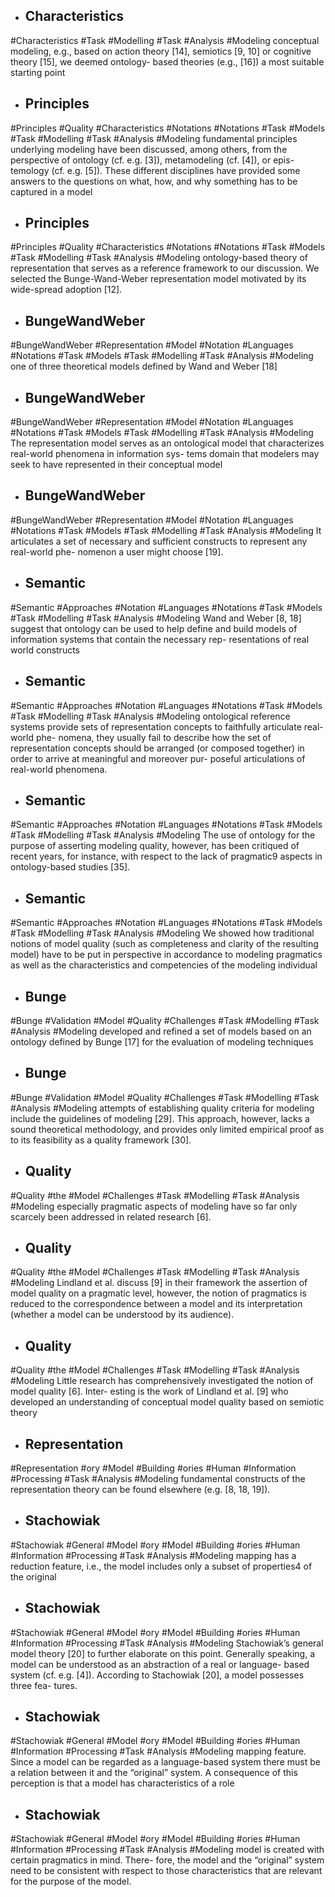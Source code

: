 - ## Characteristics
#Characteristics #Task #Modelling #Task #Analysis  #Modeling 
conceptual modeling, e.g., based on action theory [14], semiotics [9, 10] or cognitive theory [15], we deemed ontology- based theories (e.g., [16]) a most suitable starting point

- ## Principles
#Principles #Quality #Characteristics  #Notations #Notations  #Task #Models #Task #Modelling #Task #Analysis  #Modeling 
fundamental principles underlying modeling have been discussed, among others, from the perspective of ontology (cf. e.g. [3]), metamodeling (cf. [4]), or epis- temology (cf. e.g. [5]). These different disciplines have provided some answers to the questions on what, how, and why something has to be captured in a model

- ## Principles
#Principles #Quality #Characteristics  #Notations #Notations  #Task #Models #Task #Modelling #Task #Analysis  #Modeling 
ontology-based theory of representation that serves as a reference framework to our discussion. We selected the Bunge-Wand-Weber representation model motivated by its wide-spread adoption [12].

- ## BungeWandWeber
#BungeWandWeber #Representation #Model #Notation #Languages #Notations  #Task #Models #Task #Modelling #Task #Analysis  #Modeling 
one of three theoretical models defined by Wand and Weber [18]

- ## BungeWandWeber
#BungeWandWeber #Representation #Model #Notation #Languages #Notations  #Task #Models #Task #Modelling #Task #Analysis  #Modeling 
The representation model serves as an ontological model that characterizes real-world phenomena in information sys- tems domain that modelers may seek to have represented in their conceptual model

- ## BungeWandWeber
#BungeWandWeber #Representation #Model #Notation #Languages #Notations  #Task #Models #Task #Modelling #Task #Analysis  #Modeling 
It articulates a set of necessary and sufficient constructs to represent any real-world phe- nomenon a user might choose [19].

- ## Semantic
#Semantic #Approaches #Notation #Languages #Notations  #Task #Models #Task #Modelling #Task #Analysis  #Modeling 
Wand and Weber [8, 18] suggest that ontology can be used to help define and build models of information systems that contain the necessary rep- resentations of real world constructs

- ## Semantic
#Semantic #Approaches #Notation #Languages #Notations  #Task #Models #Task #Modelling #Task #Analysis  #Modeling 
ontological reference systems provide sets of representation concepts to faithfully articulate real-world phe- nomena, they usually fail to describe how the set of representation concepts should be arranged (or composed together) in order to arrive at meaningful and moreover pur- poseful articulations of real-world phenomena.

- ## Semantic
#Semantic #Approaches #Notation #Languages #Notations  #Task #Models #Task #Modelling #Task #Analysis  #Modeling 
The use of ontology for the purpose of asserting modeling quality, however, has been critiqued of recent years, for instance, with respect to the lack of pragmatic9 aspects in ontology-based studies [35].

- ## Semantic
#Semantic #Approaches #Notation #Languages #Notations  #Task #Models #Task #Modelling #Task #Analysis  #Modeling 
We showed how traditional notions of model quality (such as completeness and clarity of the resulting model) have to be put in perspective in accordance to modeling pragmatics as well as the characteristics and competencies of the modeling individual

- ## Bunge
#Bunge #Validation  #Model #Quality #Challenges #Task #Modelling #Task #Analysis  #Modeling 
developed and refined a set of models based on an ontology defined by Bunge [17] for the evaluation of modeling techniques

- ## Bunge
#Bunge #Validation  #Model #Quality #Challenges #Task #Modelling #Task #Analysis  #Modeling 
attempts of establishing quality criteria for modeling include the guidelines of modeling [29]. This approach, however, lacks a sound theoretical methodology, and provides only limited empirical proof as to its feasibility as a quality framework [30].

- ## Quality
#Quality  #the #Model #Challenges #Task #Modelling #Task #Analysis  #Modeling 
especially pragmatic aspects of modeling have so far only scarcely been addressed in related research [6].

- ## Quality
#Quality  #the #Model #Challenges #Task #Modelling #Task #Analysis  #Modeling 
Lindland et al. discuss [9] in their framework the assertion of model quality on a pragmatic level, however, the notion of pragmatics is reduced to the correspondence between a model and its interpretation (whether a model can be understood by its audience).

- ## Quality
#Quality  #the #Model #Challenges #Task #Modelling #Task #Analysis  #Modeling 
Little research has comprehensively investigated the notion of model quality [6]. Inter- esting is the work of Lindland et al. [9] who developed an understanding of conceptual model quality based on semiotic theory

- ## Representation
#Representation #ory #Model #Building #ories #Human #Information #Processing #Task #Analysis  #Modeling 
fundamental constructs of the representation theory can be found elsewhere (e.g. [8, 18, 19]).

- ## Stachowiak
#Stachowiak #General #Model #ory #Model #Building #ories #Human #Information #Processing #Task #Analysis  #Modeling 
mapping has a reduction feature, i.e., the model includes only a subset of properties4 of the original

- ## Stachowiak
#Stachowiak #General #Model #ory #Model #Building #ories #Human #Information #Processing #Task #Analysis  #Modeling 
Stachowiak’s general model theory [20] to further elaborate on this point. Generally speaking, a model can be understood as an abstraction of a real or language- based system (cf. e.g. [4]). According to Stachowiak [20], a model possesses three fea- tures.

- ## Stachowiak
#Stachowiak #General #Model #ory #Model #Building #ories #Human #Information #Processing #Task #Analysis  #Modeling 
mapping feature. Since a model can be regarded as a language-based system there must be a relation between it and the “original” system. A consequence of this perception is that a model has characteristics of a role

- ## Stachowiak
#Stachowiak #General #Model #ory #Model #Building #ories #Human #Information #Processing #Task #Analysis  #Modeling 
model is created with certain pragmatics in mind. There- fore, the model and the “original” system need to be consistent with respect to those characteristics that are relevant for the purpose of the model.

